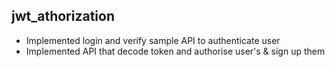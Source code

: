 jwt_athorization
-------------------------

- Implemented login and verify sample API to authenticate user
- Implemented API that decode token and authorise user's & sign up them
